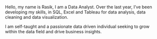 Hello, my name is Rasik, I am a Data Analyst. Over the last year, I’ve been developing my skills, in SQL, Excel and Tableau for data analysis, data cleaning and data visualization. 

I am self-taught and a passionate data driven individual seeking to grow within the data field and drive business insights. 
